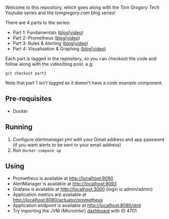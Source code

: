 Welcome to this repository, which goes along with the *Tom Gregory Tech* Youtube series
and the *tomgregory.com* blog series!

There are 4 parts to the series:

* Part 1: Fundamentals ([blog](https://tomgregory.com/monitoring-a-spring-boot-application-part-1-fundamentals/)|[video](https://www.youtube.com/watch?v=YKT-bypm1wc&t=135s_))
* Part 2: Prometheus ([blog](https://tomgregory.com/monitoring-a-spring-boot-application-part-2-prometheus/)|[video](https://www.youtube.com/watch?v=PFVEFs1r0Is&t=416s))
* Part 3: Rules & Alerting ([blog](https://tomgregory.com/monitoring-a-spring-boot-application-part-3-rules-and-alerting/)|[video](https://www.youtube.com/watch?v=se0YVsAYnAM))
* Part 4: Visualisation & Graphing ([blog](https://tomgregory.com/monitoring-a-spring-boot-application-part-4-visualisation-and-graphing/)|[video](https://youtu.be/_6R1VssiCg8))

Each part is tagged in the repository, so you can checkout the code and follow
along with the video/blog post. e.g.

`git checkout part2`

Note that part 1 isn't tagged as it doesn't have a code example component.

## Pre-requisites

* Docker

## Running

1. Configure *alertmanager.yml* with your Gmail address and app
password (if you want alerts to be sent to your email address)
1. Run `docker-compose up`

## Using

* Prometheus is available at [http://localhost:9090](http://localhost:9090)
* AlertManager is available at [http://localhost:9093](http://localhost:9093)
* Grafana is available at [http://localhost:3000](http://localhost:3000) (login is admin/admin)
* Application metrics are available at [http://localhost:8080/actuator/prometheus](http://localhost:8080/actuator/prometheus)
* Application endpoint is available at [http://localhost:8080/doit](http://localhost:8080/doit)
* Try importing the JVM (Micromter) [dashboard](https://grafana.com/grafana/dashboards/4701) with ID 4701

